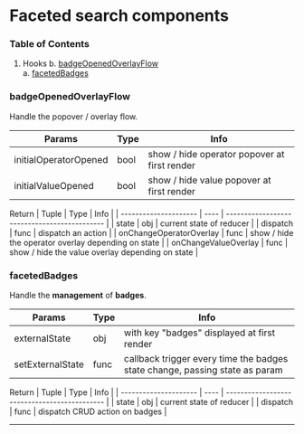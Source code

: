 # Faceted search components

### Table of Contents

1. Hooks
   b. [badgeOpenedOverlayFlow](#badgeOpenedOverlayFlow)  
   a. [facetedBadges](#facetedBadges)

### badgeOpenedOverlayFlow

Handle the popover / overlay flow.

| Params                | Type | Info                                         |
| --------------------- | ---- | -------------------------------------------- |
| initialOperatorOpened | bool | show / hide operator popover at first render |
| initialValueOpened    | bool | show / hide value popover at first render    |

Return
| Tuple | Type | Info |
| --------------------- | ---- | -------------------------------------------- |
| state | obj | current state of reducer |
| dispatch | func | dispatch an action |
| onChangeOperatorOverlay | func | show / hide the operator overlay depending on state |
| onChangeValueOverlay | func | show / hide the value overlay depending on state |

### facetedBadges

Handle the **management** of **badges**.

| Params           | Type | Info                                                                        |
| ---------------- | ---- | --------------------------------------------------------------------------- |
| externalState    | obj  | with key "badges" displayed at first render                                 |
| setExternalState | func | callback trigger every time the badges state change, passing state as param |

Return
| Tuple | Type | Info |
| --------------------- | ---- | -------------------------------------------- |
| state | obj | current state of reducer |
| dispatch | func | dispatch CRUD action on badges |

---
